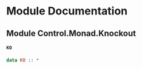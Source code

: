 # Module Documentation

## Module Control.Monad.Knockout

#### `KO`

``` purescript
data KO :: *
```